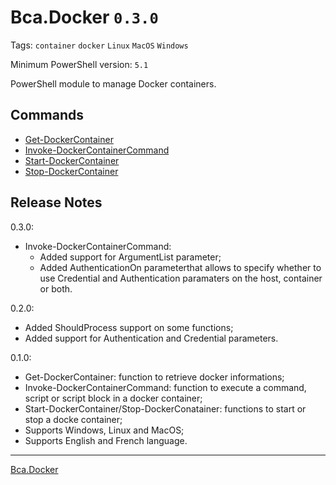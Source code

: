 # Bca.Docker `0.3.0`
Tags: `container` `docker` `Linux` `MacOS` `Windows`

Minimum PowerShell version: `5.1`

PowerShell module to manage Docker containers.

## Commands
- [Get-DockerContainer](commands/Get-DockerContainer.md)
- [Invoke-DockerContainerCommand](commands/Invoke-DockerContainerCommand.md)
- [Start-DockerContainer](commands/Start-DockerContainer.md)
- [Stop-DockerContainer](commands/Stop-DockerContainer.md)

## Release Notes
0.3.0:
- Invoke-DockerContainerCommand:
  - Added support for ArgumentList parameter;
  - Added AuthenticationOn parameterthat allows to specify whether to use Credential and Authentication paramaters on the host, container or both.

0.2.0:
- Added ShouldProcess support on some functions;
- Added support for Authentication and Credential parameters.

0.1.0:
- Get-DockerContainer: function to retrieve docker informations;
- Invoke-DockerContainerCommand: function to execute a command, script or script block in a docker container;
- Start-DockerContainer/Stop-DockerConatainer: functions to start or stop a docke container;
- Supports Windows, Linux and MacOS;
- Supports English and French language.
---
[Bca.Docker](https://github.com/baptistecabrera/bca-docker)
